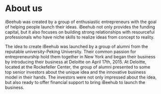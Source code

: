 # About us


iBeehub was created by a group of enthusiastic entrepreneurs with the goal of helping people launch their ideas. iBeehub not only provides the funding capital, but it also focuses on building strong relationships with resourceful professionals who have niche skills to realize ideas from concept to reality.

The idea to create iBeehub was launched by a group of alumni from the reputable university-Peking University. Their common passion for entrepreneurship hold them together in New York and began their business by introducing their business at Deloitte on April 17th, 2015. At Deloitte, located at the Rockefeller Center, the group of alumni presented to some top senior investors about the unique idea and the innovative business model in their hands. The investors were not only impressed about the idea, but also ready to offer financial support to bring iBeehub to launch the business.
